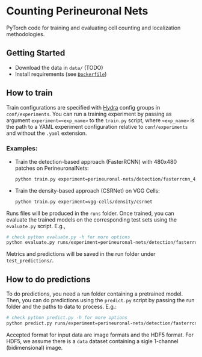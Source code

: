 # Counting Perineuronal Nets

PyTorch code for training and evaluating cell counting and localization methodologies.

## Getting Started

- Download the data in `data/` (TODO)
- Install requirements (see [`Dockerfile`](Dockerfile))

## How to train

Train configurations are specified with [Hydra](https://hydra.cc/) config groups in `conf/experiments`. You can run a training experiment by passing as argument `experiment=<exp_name>` to the `train.py` script, where `<exp_name>` is the path to a YAML experiment configuration relative to `conf/experiments` and without the `.yaml` extension.

### Examples:

- Train the detection-based approach (FasterRCNN) with 480x480 patches on PerineuronalNets:
  ```bash
  python train.py experiment=perineuronal-nets/detection/fasterrcnn_480
  ```

- Train the density-based approach (CSRNet) on VGG Cells:
  ```bash
  python train.py experiment=vgg-cells/density/csrnet
  ```

Runs files will be produced in the `runs` folder. Once trained, you can evaluate the trained models on the corresponding test sets using the `evaluate.py` script.
E.g.,
```bash
# check python evaluate.py -h for more options
python evaluate.py runs/experiment=perineuronal-nets/detection/fasterrcnn_480
```
Metrics and predictions will be saved in the run folder under `test_predictions/`.

## How to do predictions

To do predictions, you need a run folder containing a pretrained model. Then, you can do predictions using the `predict.py` script by passing the run folder and the paths to data to process. E.g.:

```bash
# check python predict.py -h for more options
python predict.py runs/experiment=perineuronal-nets/detection/fasterrcnn_480 my_dataset/*.tiff
```

Accepted format for input data are image formats and the HDF5 format. For HDF5, we assume there is a `data` dataset containing a sigle 1-channel (bidimensional) image.

